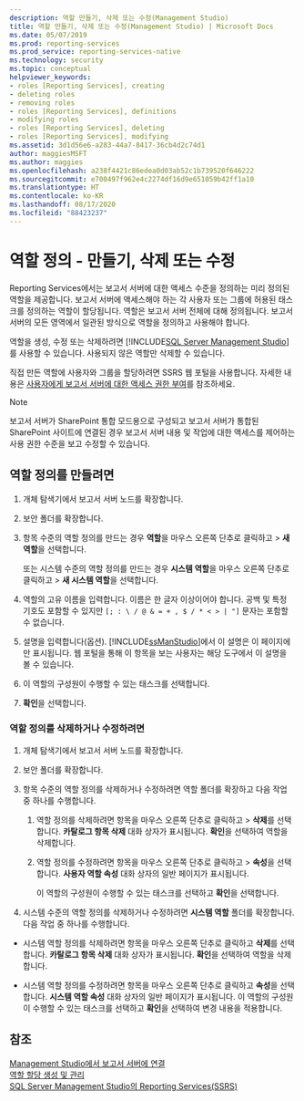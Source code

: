 ```yaml
---
description: 역할 만들기, 삭제 또는 수정(Management Studio)
title: 역할 만들기, 삭제 또는 수정(Management Studio) | Microsoft Docs
ms.date: 05/07/2019
ms.prod: reporting-services
ms.prod_service: reporting-services-native
ms.technology: security
ms.topic: conceptual
helpviewer_keywords:
- roles [Reporting Services], creating
- deleting roles
- removing roles
- roles [Reporting Services], definitions
- modifying roles
- roles [Reporting Services], deleting
- roles [Reporting Services], modifying
ms.assetid: 3d1d56e6-a283-44a7-8417-36cb4d2c74d1
author: maggiesMSFT
ms.author: maggies
ms.openlocfilehash: a238f4421c86edea0d03ab52c1b739520f646222
ms.sourcegitcommit: e700497f962e4c2274df16d9e651059b42ff1a10
ms.translationtype: HT
ms.contentlocale: ko-KR
ms.lasthandoff: 08/17/2020
ms.locfileid: "88423237"
---
```

# <a name="role-definitions---create-delete-or-modify"></a>역할 정의 - 만들기, 삭제 또는 수정

Reporting Services에서는 보고서 서버에 대한 액세스 수준을 정의하는 미리 정의된 역할을 제공합니다. 보고서 서버에 액세스해야 하는 각 사용자 또는 그룹에 허용된 태스크를 정의하는 역할이 할당됩니다. 역할은 보고서 서버 전체에 대해 정의됩니다. 보고서 서버의 모든 영역에서 일관된 방식으로 역할을 정의하고 사용해야 합니다.

역할을 생성, 수정 또는 삭제하려면 [!INCLUDE[SQL Server Management Studio](../../includes/ssmanstudiofull-md.md)]를 사용할 수 있습니다. 사용되지 않은 역할만 삭제할 수 있습니다.

 직접 만든 역할에 사용자와 그룹을 할당하려면 SSRS 웹 포털을 사용합니다. 자세한 내용은 [사용자에게 보고서 서버에 대한 액세스 권한 부여](../../reporting-services/security/grant-user-access-to-a-report-server.md)를 참조하세요.

> [!NOTE]  
>보고서 서버가 SharePoint 통합 모드용으로 구성되고 보고서 서버가 통합된 SharePoint 사이트에 연결된 경우 보고서 서버 내용 및 작업에 대한 액세스를 제어하는 사용 권한 수준을 보고 수정할 수 있습니다.

## <a name="to-create-a-role-definition"></a>역할 정의를 만들려면

1. 개체 탐색기에서 보고서 서버 노드를 확장합니다.

2. 보안 폴더를 확장합니다.

3. 항목 수준의 역할 정의를 만드는 경우 **역할**을 마우스 오른쪽 단추로 클릭하고 > **새 역할**을 선택합니다.

    또는 시스템 수준의 역할 정의를 만드는 경우 **시스템 역할**을 마우스 오른쪽 단추로 클릭하고 > **새 시스템 역할**을 선택합니다.

4. 역할의 고유 이름을 입력합니다. 이름은 한 글자 이상이어야 합니다. 공백 및 특정 기호도 포함할 수 있지만 `[; : \ / @ & = + , $ / * < > | "]` 문자는 포함할 수 없습니다.

5. 설명을 입력합니다(옵션). [!INCLUDE[ssManStudio](../../includes/ssmanstudio-md.md)]에서 이 설명은 이 페이지에만 표시됩니다. 웹 포털을 통해 이 항목을 보는 사용자는 해당 도구에서 이 설명을 볼 수 있습니다.

6. 이 역할의 구성원이 수행할 수 있는 태스크를 선택합니다.

7. **확인**을 선택합니다.

### <a name="to-delete-or-modify-a-role-definition"></a>역할 정의를 삭제하거나 수정하려면  

1. 개체 탐색기에서 보고서 서버 노드를 확장합니다.

2. 보안 폴더를 확장합니다.

3. 항목 수준의 역할 정의를 삭제하거나 수정하려면 역할 폴더를 확장하고 다음 작업 중 하나를 수행합니다.

    1. 역할 정의를 삭제하려면 항목을 마우스 오른쪽 단추로 클릭하고 > **삭제**를 선택합니다. **카탈로그 항목 삭제** 대화 상자가 표시됩니다. **확인**을 선택하여 역할을 삭제합니다.
  
    2. 역할 정의를 수정하려면 항목을 마우스 오른쪽 단추로 클릭하고 > **속성**을 선택합니다. **사용자 역할 속성** 대화 상자의 일반 페이지가 표시됩니다.

         이 역할의 구성원이 수행할 수 있는 태스크를 선택하고 **확인**을 선택합니다.
  
4. 시스템 수준의 역할 정의를 삭제하거나 수정하려면 **시스템 역할** 폴더를 확장합니다. 다음 작업 중 하나를 수행합니다.

- 시스템 역할 정의를 삭제하려면 항목을 마우스 오른쪽 단추로 클릭하고 **삭제**를 선택합니다. **카탈로그 항목 삭제** 대화 상자가 표시됩니다. **확인**을 선택하여 역할을 삭제합니다.

- 시스템 역할 정의를 수정하려면 항목을 마우스 오른쪽 단추로 클릭하고 **속성**을 선택합니다. **시스템 역할 속성** 대화 상자의 일반 페이지가 표시됩니다. 이 역할의 구성원이 수행할 수 있는 태스크를 선택하고 **확인**을 선택하여 변경 내용을 적용합니다.

## <a name="see-also"></a>참조

 [Management Studio에서 보고서 서버에 연결](../../reporting-services/tools/connect-to-a-report-server-in-management-studio.md)  
 [역할 할당 생성 및 관리](../../reporting-services/security/create-and-manage-role-assignments.md)  
 [SQL Server Management Studio의 Reporting Services&#40;SSRS&#41;](../../reporting-services/tools/reporting-services-in-sql-server-management-studio-ssrs.md)
